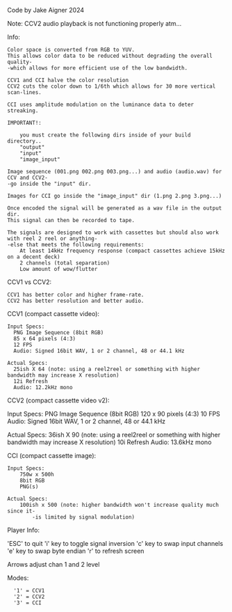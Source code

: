 Code by Jake Aigner 2024

Note: CCV2 audio playback is not functioning properly atm...

Info:

    Color space is converted from RGB to YUV.
    This allows color data to be reduced without degrading the overall quality-
    -which allows for more efficient use of the low bandwidth.

    CCV1 and CCI halve the color resolution
    CCV2 cuts the color down to 1/6th which allows for 30 more vertical scan-lines.

    CCI uses amplitude modulation on the luminance data to deter streaking.

    IMPORTANT!:

        you must create the following dirs inside of your build directory..
        "output"
        "input"
        "image_input"

    Image sequence (001.png 002.png 003.png...) and audio (audio.wav) for CCV and CCV2-
    -go inside the "input" dir.

    Images for CCI go inside the "image_input" dir (1.png 2.png 3.png...)

    Once encoded the signal will be generated as a wav file in the output dir.
    This signal can then be recorded to tape.

    The signals are designed to work with cassettes but should also work with reel 2 reel or anything-
    -else that meets the following requirements:
        At least 14kHz frequency response (compact cassettes achieve 15kHz on a decent deck)
        2 channels (total separation)
        Low amount of wow/flutter

CCV1 vs CCV2:

    CCV1 has better color and higher frame-rate.
    CCV2 has better resolution and better audio.

CCV1 (compact cassette video):

    Input Specs:
      PNG Image Sequence (8bit RGB)
      85 x 64 pixels (4:3)
      12 FPS
      Audio: Signed 16bit WAV, 1 or 2 channel, 48 or 44.1 kHz

    Actual Specs:
      25ish X 64 (note: using a reel2reel or something with higher bandwidth may increase X resolution)
      12i Refresh
      Audio: 12.2kHz mono

CCV2 (compact cassette video v2):

  Input Specs:
    PNG Image Sequence (8bit RGB)
    120 x 90 pixels (4:3)
    10 FPS
    Audio: Signed 16bit WAV, 1 or 2 channel, 48 or 44.1 kHz

  Actual Specs:
    36ish X 90 (note: using a reel2reel or something with higher bandwidth may increase X resolution)
    10i Refresh
    Audio: 13.6kHz mono

CCI (compact cassette image):

    Input Specs:
        750w x 500h
        8bit RGB
        PNG(s)

    Actual Specs:
        100ish x 500 (note: higher bandwidth won't increase quality much since it-
            -is limited by signal modulation)



Player Info:

  'ESC' to quit
  'i' key to toggle signal inversion
  'c' key to swap input channels
  'e' key to swap byte endian
  'r' to refresh screen

  Arrows adjust chan 1 and 2 level

  Modes:

      '1' = CCV1
      '2' = CCV2
      '3' = CCI
